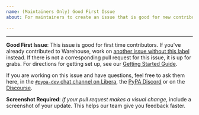 ```yaml
---
name: (Maintainers Only) Good First Issue
about: For maintainers to create an issue that is good for new contributors

---
```


<!-- Issue text below -->

<!-- End issue text, leave the following intact -->
---

**Good First Issue**: This issue is good for first time contributors. If you've already contributed to Warehouse, work on [another issue without this label](https://github.com/pypa/warehouse/issues?utf8=%E2%9C%93&q=is%3Aissue+is%3Aopen+-label%3A%22good+first+issue%22) instead. If there is not a corresponding pull request for this issue, it is up for grabs. For directions for getting set up, see our [Getting Started Guide](https://warehouse.pypa.io/development/getting-started/).

If you are working on this issue and have questions, feel free to ask them here, in the [`#pypa-dev` chat channel on Libera](https://web.libera.chat/#pypa-dev), the [PyPA Discord](https://discord.gg/pypa) or on the [Discourse](https://discuss.python.org/c/packaging/14).

**Screenshot Required**: *If your pull request makes a visual change*, include a screenshot of your update. This helps our team give you feedback faster.
